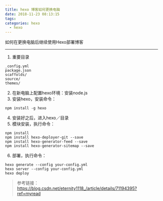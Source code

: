 ```yaml
---
title: hexo 博客如何更换电脑
date: 2018-11-23 08:13:15
tags:
categories: hexo
  - hexo
---
```


如何在更换电脑后继续使用Hexo部署博客

<!-- more -->

---
1.  重要目录
```
_config.yml
package.json
scaffolds/
source/
themes/
```

2. 在新电脑上配置hexo环境：安装node.js
3. 安装hexo，安装命令：
```shell
npm install -g hexo
```
4. 安装好之后，进入hexo／目录
5. 模块安装，执行命令：
```shell
npm install
npm install hexo-deployer-git --save
npm install hexo-generator-feed --save
npm install hexo-generator-sitemap --save
```
6. 部署，执行命令：
```shell
hexo generate --config your-config.yml
hexo server --config your-config.yml
hexo deploy
```

> 参考链接：https://blog.csdn.net/eternity1118_/article/details/71194395?ref=myread
